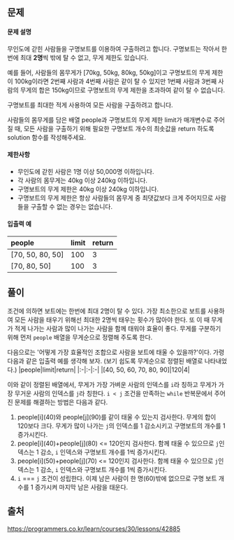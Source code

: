 ## 문제
#### 문제 설명
무인도에 갇힌 사람들을 구명보트를 이용하여 구출하려고 합니다. 구명보트는 작아서 한 번에 최대 **2명**씩 밖에 탈 수 없고, 무게 제한도 있습니다.

예를 들어, 사람들의 몸무게가 [70kg, 50kg, 80kg, 50kg]이고 구명보트의 무게 제한이 100kg이라면 2번째 사람과 4번째 사람은 같이 탈 수 있지만 1번째 사람과 3번째 사람의 무게의 합은 150kg이므로 구명보트의 무게 제한을 초과하여 같이 탈 수 없습니다.

구명보트를 최대한 적게 사용하여 모든 사람을 구출하려고 합니다.

사람들의 몸무게를 담은 배열 people과 구명보트의 무게 제한 limit가 매개변수로 주어질 때, 모든 사람을 구출하기 위해 필요한 구명보트 개수의 최솟값을 return 하도록 solution 함수를 작성해주세요.

#### 제한사항
- 무인도에 갇힌 사람은 1명 이상 50,000명 이하입니다.
- 각 사람의 몸무게는 40kg 이상 240kg 이하입니다.
- 구명보트의 무게 제한은 40kg 이상 240kg 이하입니다.
- 구명보트의 무게 제한은 항상 사람들의 몸무게 중 최댓값보다 크게 주어지므로 사람들을 구출할 수 없는 경우는 없습니다.

#### 입출력 예
|people|limit|return|
|:-|:-|:-|
|[70, 50, 80, 50]|100|3|
|[70, 80, 50]|100|3|

## 풀이
조건에 의하면 보트에는 한번에 최대 2명이 탈 수 있다. 가장 최소한으로 보트를 사용하여 모든 사람을 태우기 위해선 최대한 2명씩 태우는 횟수가 많아야 한다. 또 이 때 무게가 적게 나가는 사람과 많이 나가는 사람을 함께 태워야 효율이 좋다. 무게를 구분하기 위해 먼저 `people` 배열을 무게순으로 정렬해 주도록 한다. 

다음으로는 '어떻게 가장 효율적인 조합으로 사람을 보트에 태울 수 있을까?'이다. 가령 다음과 같은 입출력 예를 생각해 보자. (보기 쉽도록 무게순으로 정렬된 배열로 나타내었다.)
|people|limit|return|
|:-|:-|:-|
|[40, 50, 60, 70, 80, 90]|120|4|

이와 같이 정렬된 배열에서, 무게가 가장 가벼운 사람의 인덱스를 `i`라 칭하고 무게가 가장 무거운 사람의 인덱스를 `j`라 칭한다. `i < j` 조건을 만족하는 `while` 반복문에서 주어진 문제를 해결하는 방법은 다음과 같다.

1. people[i]\(40)와 people[j]\(90)를 같이 태울 수 있는지 검사한다. 무게의 합이 120보다 크다. 무게가 많이 나가는 `j`의 인덱스를 1 감소시키고 구명보트의 개수를 1 증가시킨다.
2. people[i]\(40)+people[j]\(80) <= 120인지 검사한다. 함께 태울 수 있으므로 `j`인덱스는 1 감소, `i` 인덱스와 구명보트 개수를 1씩 증가시킨다. 
3. people[i]\(50)+people[j]\(70) <= 120인지 검사한다. 함께 태울 수 있으므로 `j`인덱스는 1 감소, `i` 인덱스와 구명보트 개수를 1씩 증가시킨다. 
4. `i` === `j` 조건이 성립한다. 이제 남은 사람이 한 명(60)밖에 없으므로 구명 보트 개수를 1 증가시켜 마지막 남은 사람을 태운다.

## 출처
https://programmers.co.kr/learn/courses/30/lessons/42885
